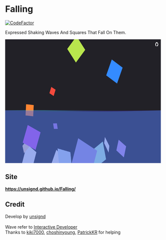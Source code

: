 # Falling
[![CodeFactor](https://www.codefactor.io/repository/github/unsignd/falling/badge)](https://www.codefactor.io/repository/github/unsignd/falling)

Expressed Shaking Waves And Squares That Fall On Them.

<img src="./screenShot.jpg" width="700" height="400">

## Site
**https://unsignd.github.io/Falling/**

## Credit
Develop by [unsignd](https://github.com/unsignd)
<br>
<br>
Wave refer to [Interactive Developer](https://www.youtube.com/watch?v=LLfhY4eVwDY&ab)
<br>
Thanks to [kiki7000](https://github.com/kikikekekuk), [choshinyoung](https://github.com/choshinyoung),
[PatrickKR](https://github.com/patrick-choe) for helping

